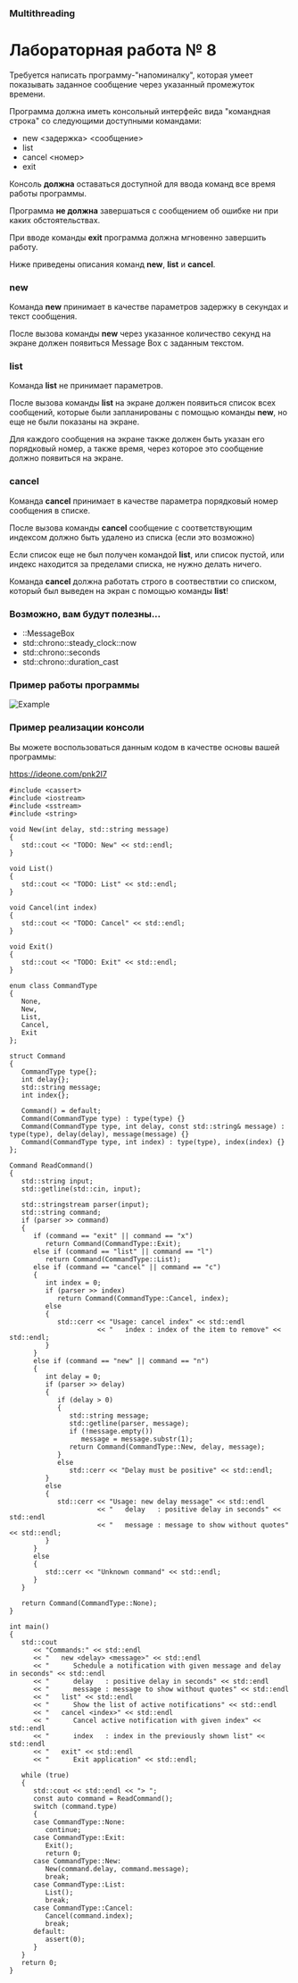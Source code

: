 ### Multithreading
# Лабораторная работа № 8

Требуется написать программу-"напоминалку", которая умеет показывать заданное сообщение через указанный промежуток времени.

Программа должна иметь консольный интерфейс вида "командная строка" со следующими доступными командами:

- new <задержка> <сообщение>
- list
- cancel <номер>
- exit

Консоль **должна** оставаться доступной для ввода команд все время работы программы.

Программа **не должна** завершаться с сообщением об ошибке ни при каких обстоятельствах.

При вводе команды **exit** программа должна мгновенно завершить работу.

Ниже приведены описания команд **new**, **list** и **cancel**.

### new

Команда **new** принимает в качестве параметров задержку в секундах и текст сообщения.

После вызова команды **new** через указанное количество секунд на экране должен появиться Message Box с заданным текстом.

### list

Команда **list** не принимает параметров.

После вызова команды **list** на экране должен появиться список всех сообщений, которые были запланированы с помощью команды **new**, но еще не были показаны на экране.

Для каждого сообщения на экране также должен быть указан его порядковый номер, а также время, через которое это сообщение должно появиться на экране.

### cancel

Команда **cancel** принимает в качестве параметра порядковый номер сообщения в списке.

После вызова команды **cancel** сообщение с соответствующим индексом должно быть удалено из списка (если это возможно)

Если список еще не был получен командой **list**, или список пустой, или индекс находится за пределами списка, не нужно делать ничего.

Команда **cancel** должна работать строго в соотвествтии со списком, который был выведен на экран с помощью команды **list**!

### Возможно, вам будут полезны...

- ::MessageBox
- std::chrono::steady_clock::now
- std::chrono::seconds
- std::chrono::duration_cast

### Пример работы программы

![Example](images/Example.png)

### Пример реализации консоли

Вы можете воспользоваться данным кодом в качестве основы вашей программы:

https://ideone.com/pnk2I7

```
#include <cassert>
#include <iostream>
#include <sstream>
#include <string>

void New(int delay, std::string message)
{
   std::cout << "TODO: New" << std::endl;
}

void List()
{
   std::cout << "TODO: List" << std::endl;
}

void Cancel(int index)
{
   std::cout << "TODO: Cancel" << std::endl;
}

void Exit()
{
   std::cout << "TODO: Exit" << std::endl;
}

enum class CommandType
{
   None,
   New,
   List,
   Cancel,
   Exit
};

struct Command
{
   CommandType type{};
   int delay{};
   std::string message;
   int index{};

   Command() = default;
   Command(CommandType type) : type(type) {}
   Command(CommandType type, int delay, const std::string& message) : type(type), delay(delay), message(message) {}
   Command(CommandType type, int index) : type(type), index(index) {}
};

Command ReadCommand()
{
   std::string input;
   std::getline(std::cin, input);

   std::stringstream parser(input);
   std::string command;
   if (parser >> command)
   {
      if (command == "exit" || command == "x")
         return Command(CommandType::Exit);
      else if (command == "list" || command == "l")
         return Command(CommandType::List);
      else if (command == "cancel" || command == "c")
      {
         int index = 0;
         if (parser >> index)
            return Command(CommandType::Cancel, index);
         else
         {
            std::cerr << "Usage: cancel index" << std::endl
                      << "   index : index of the item to remove" << std::endl;
         }
      }
      else if (command == "new" || command == "n")
      {
         int delay = 0;
         if (parser >> delay)
         {
            if (delay > 0)
            {
               std::string message;
               std::getline(parser, message);
               if (!message.empty())
                  message = message.substr(1);
               return Command(CommandType::New, delay, message);
            }
            else
               std::cerr << "Delay must be positive" << std::endl;
         }
         else
         {
            std::cerr << "Usage: new delay message" << std::endl
                      << "   delay   : positive delay in seconds" << std::endl
                      << "   message : message to show without quotes" << std::endl;
         }
      }
      else
      {
         std::cerr << "Unknown command" << std::endl;
      }
   }

   return Command(CommandType::None);
}

int main()
{
   std::cout
      << "Commands:" << std::endl
      << "   new <delay> <message>" << std::endl
      << "      Schedule a notification with given message and delay in seconds" << std::endl
      << "      delay   : positive delay in seconds" << std::endl
      << "      message : message to show without quotes" << std::endl
      << "   list" << std::endl
      << "      Show the list of active notifications" << std::endl
      << "   cancel <index>" << std::endl
      << "      Cancel active notification with given index" << std::endl
      << "      index   : index in the previously shown list" << std::endl
      << "   exit" << std::endl
      << "      Exit application" << std::endl;

   while (true)
   {
      std::cout << std::endl << "> ";
      const auto command = ReadCommand();
      switch (command.type)
      {
      case CommandType::None:
         continue;
      case CommandType::Exit:
         Exit();
         return 0;
      case CommandType::New:
         New(command.delay, command.message);
         break;
      case CommandType::List:
         List();
         break;
      case CommandType::Cancel:
         Cancel(command.index);
         break;
      default:
         assert(0);
      }
   }
   return 0;
}
```

